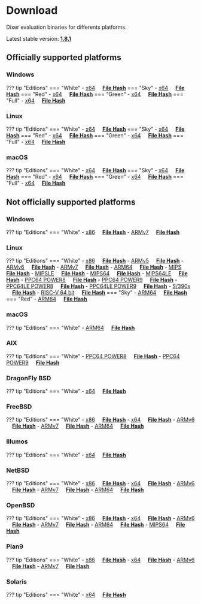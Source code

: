# Download

Dixer evaluation binaries for differents platforms.

Latest stable version: [**1.8.1**](Changelog.md#180-_-unreleased)

## Officially supported platforms

### Windows

??? tip "Editions"
    === "White"
        - [x64](../dl/1.8.1/white/windows/dixer_amd64.exe) &nbsp;&nbsp;&nbsp; **<a href="../dl/?info=1.7.0/white/windows/dixer_amd64.exe" target="_blank">File Hash</a>**
    === "Sky"
        - [x64](../dl/1.8.1/sky/windows/dixer_amd64.exe) &nbsp;&nbsp;&nbsp; **<a href="../dl/?info=1.7.0/sky/windows/dixer_amd64.exe" target="_blank">File Hash</a>**
    === "Red"
        - [x64](../dl/1.8.1/red/windows/dixer_amd64.exe) &nbsp;&nbsp;&nbsp; **<a href="../dl/?info=1.7.0/red/windows/dixer_amd64.exe" target="_blank">File Hash</a>**
    === "Green"
        - [x64](../dl/1.8.1/green/windows/dixer_amd64.exe) &nbsp;&nbsp;&nbsp; **<a href="../dl/?info=1.7.0/green/windows/dixer_amd64.exe" target="_blank">File Hash</a>**
    === "Full"
        - [x64](../dl/1.8.1/full/windows/dixer_amd64.exe) &nbsp;&nbsp;&nbsp; **<a href="../dl/?info=1.7.0/full/windows/dixer_amd64.exe" target="_blank">File Hash</a>**

### Linux

??? tip "Editions"
    === "White"
        - [x64](../dl/1.8.1/white/linux/dixer_amd64) &nbsp;&nbsp;&nbsp; **<a href="../dl/?info=1.7.0/white/linux/dixer_amd64" target="_blank">File Hash</a>**
    === "Sky"
        - [x64](../dl/1.8.1/sky/linux/dixer_amd64) &nbsp;&nbsp;&nbsp; **<a href="../dl/?info=1.7.0/sky/linux/dixer_amd64" target="_blank">File Hash</a>**
    === "Red"
        - [x64](../dl/1.8.1/red/linux/dixer_amd64) &nbsp;&nbsp;&nbsp; **<a href="../dl/?info=1.7.0/red/linux/dixer_amd64" target="_blank">File Hash</a>**
    === "Green"
        - [x64](../dl/1.8.1/green/linux/dixer_amd64) &nbsp;&nbsp;&nbsp; **<a href="../dl/?info=1.7.0/green/linux/dixer_amd64" target="_blank">File Hash</a>**
    === "Full"
        - [x64](../dl/1.8.1/full/linux/dixer_amd64) &nbsp;&nbsp;&nbsp; **<a href="../dl/?info=1.7.0/full/linux/dixer_amd64" target="_blank">File Hash</a>**

### macOS

??? tip "Editions"
    === "White"
        - [x64](../dl/1.8.1/white/darwin/dixer_amd64) &nbsp;&nbsp;&nbsp; **<a href="../dl/?info=1.7.0/white/darwin/dixer_amd64" target="_blank">File Hash</a>**
    === "Sky"
        - [x64](../dl/1.8.1/sky/darwin/dixer_amd64) &nbsp;&nbsp;&nbsp; **<a href="../dl/?info=1.7.0/sky/darwin/dixer_amd64" target="_blank">File Hash</a>**
    === "Red"
        - [x64](../dl/1.8.1/red/darwin/dixer_amd64) &nbsp;&nbsp;&nbsp; **<a href="../dl/?info=1.7.0/red/darwin/dixer_amd64" target="_blank">File Hash</a>**
    === "Green"
        - [x64](../dl/1.8.1/green/darwin/dixer_amd64) &nbsp;&nbsp;&nbsp; **<a href="../dl/?info=1.7.0/green/darwin/dixer_amd64" target="_blank">File Hash</a>**
    === "Full"
        - [x64](../dl/1.8.1/full/darwin/dixer_amd64) &nbsp;&nbsp;&nbsp; **<a href="../dl/?info=1.7.0/full/darwin/dixer_amd64" target="_blank">File Hash</a>**

## Not officially supported platforms

### Windows

??? tip "Editions"
    === "White"
        - [x86](../dl/1.8.1/white/windows/dixer_386.exe) &nbsp;&nbsp;&nbsp; **<a href="../dl/?info=1.7.0/white/windows/dixer_386.exe" target="_blank">File Hash</a>**
        - [ARMv7](../dl/1.8.1/white/windows/dixer_armV7.exe) &nbsp;&nbsp;&nbsp; **<a href="../dl/?info=1.7.0/white/windows/dixer_armV7.exe" target="_blank">File Hash</a>**

### Linux

??? tip "Editions"
    === "White"
        - [x86](../dl/1.8.1/white/linux/dixer_386) &nbsp;&nbsp;&nbsp; **<a href="../dl/?info=1.7.0/white/linux/dixer_386" target="_blank">File Hash</a>**
        - [ARMv5](../dl/1.8.1/white/linux/dixer_armV5) &nbsp;&nbsp;&nbsp; **<a href="../dl/?info=1.7.0/white/linux/dixer_armV5" target="_blank">File Hash</a>**
        - [ARMv6](../dl/1.8.1/white/linux/dixer_armV6) &nbsp;&nbsp;&nbsp; **<a href="../dl/?info=1.7.0/white/linux/dixer_armV6" target="_blank">File Hash</a>**
        - [ARMv7](../dl/1.8.1/white/linux/dixer_armV7) &nbsp;&nbsp;&nbsp; **<a href="../dl/?info=1.7.0/white/linux/dixer_armV7" target="_blank">File Hash</a>**
        - [ARM64](../dl/1.8.1/white/linux/dixer_arm64) &nbsp;&nbsp;&nbsp; **<a href="../dl/?info=1.7.0/white/linux/dixer_arm64" target="_blank">File Hash</a>**
        - [MIPS](../dl/1.8.1/white/linux/dixer_mips) &nbsp;&nbsp;&nbsp; **<a href="../dl/?info=1.7.0/white/linux/dixer_mips" target="_blank">File Hash</a>**
        - [MIPSLE](../dl/1.8.1/white/linux/dixer_mipsle) &nbsp;&nbsp;&nbsp; **<a href="../dl/?info=1.7.0/white/linux/dixer_mipsle" target="_blank">File Hash</a>**
        - [MIPS64](../dl/1.8.1/white/linux/dixer_mips64) &nbsp;&nbsp;&nbsp; **<a href="../dl/?info=1.7.0/white/linux/dixer_mips64" target="_blank">File Hash</a>**
        - [MIPS64LE](../dl/1.8.1/white/linux/dixer_mips64le) &nbsp;&nbsp;&nbsp; **<a href="../dl/?info=1.7.0/white/linux/dixer_mips64le" target="_blank">File Hash</a>**
        - [PPC64 POWER8](../dl/1.8.1/white/linux/dixer_ppc64_power8) &nbsp;&nbsp;&nbsp; **<a href="../dl/?info=1.7.0/white/linux/dixer_ppc64_power8" target="_blank">File Hash</a>**
        - [PPC64 POWER9](../dl/1.8.1/white/linux/dixer_ppc64_power9) &nbsp;&nbsp;&nbsp; **<a href="../dl/?info=1.7.0/white/linux/dixer_ppc64_power9" target="_blank">File Hash</a>**
        - [PPC64LE POWER8](../dl/1.8.1/white/linux/dixer_ppc64le_power8) &nbsp;&nbsp;&nbsp; **<a href="../dl/?info=1.7.0/white/linux/dixer_ppc64le_power8" target="_blank">File Hash</a>**
        - [PPC64LE POWER9](../dl/1.8.1/white/linux/dixer_ppc64le_power9) &nbsp;&nbsp;&nbsp; **<a href="../dl/?info=1.7.0/white/linux/dixer_ppc64le_power9" target="_blank">File Hash</a>**
        - [S/390x](../dl/1.8.1/white/linux/dixer_s390x) &nbsp;&nbsp;&nbsp; **<a href="../dl/?info=1.7.0/white/linux/dixer_s390x" target="_blank">File Hash</a>**
        - [RISC-V 64 bit](../dl/1.8.1/white/linux/dixer_riscv64) &nbsp;&nbsp;&nbsp; **<a href="../dl/?info=1.7.0/white/linux/dixer_riscv64" target="_blank">File Hash</a>**
    === "Sky"
        - [ARM64](../dl/1.8.1/sky/linux/dixer_arm64) &nbsp;&nbsp;&nbsp; **<a href="../dl/?info=1.7.0/sky/linux/dixer_arm64" target="_blank">File Hash</a>**
    === "Red"
        - [ARM64](../dl/1.8.1/red/linux/dixer_arm64) &nbsp;&nbsp;&nbsp; **<a href="../dl/?info=1.7.0/red/linux/dixer_arm64" target="_blank">File Hash</a>**

### macOS

??? tip "Editions"
    === "White"
        - [ARM64](../dl/1.8.1/white/darwin/dixer_arm64) &nbsp;&nbsp;&nbsp; **<a href="../dl/?info=1.7.0/white/darwin/dixer_arm64" target="_blank">File Hash</a>**

### AIX

??? tip "Editions"
    === "White"
        - [PPC64 POWER8](../dl/1.8.1/white/aix/dixer_ppc64_power8) &nbsp;&nbsp;&nbsp; **<a href="../dl/?info=1.7.0/white/aix/dixer_ppc64_power8" target="_blank">File Hash</a>**
        - [PPC64 POWER9](../dl/1.8.1/white/aix/dixer_ppc64_power9) &nbsp;&nbsp;&nbsp; **<a href="../dl/?info=1.7.0/white/aix/dixer_ppc64_power9" target="_blank">File Hash</a>**

### DragonFly BSD

??? tip "Editions"
    === "White"
        - [x64](../dl/1.8.1/white/dragonfly/dixer_amd64) &nbsp;&nbsp;&nbsp; **<a href="../dl/?info=1.7.0/white/dragonfly/dixer_amd64" target="_blank">File Hash</a>**

### FreeBSD

??? tip "Editions"
    === "White"
        - [x86](../dl/1.8.1/white/freebsd/dixer_386) &nbsp;&nbsp;&nbsp; **<a href="../dl/?info=1.7.0/white/freebsd/dixer_386" target="_blank">File Hash</a>**
        - [x64](../dl/1.8.1/white/freebsd/dixer_amd64) &nbsp;&nbsp;&nbsp; **<a href="../dl/?info=1.7.0/white/freebsd/dixer_amd64" target="_blank">File Hash</a>**
        - [ARMv6](../dl/1.8.1/white/freebsd/dixer_armV6) &nbsp;&nbsp;&nbsp; **<a href="../dl/?info=1.7.0/white/freebsd/dixer_armV6" target="_blank">File Hash</a>**
        - [ARMv7](../dl/1.8.1/white/freebsd/dixer_armV7) &nbsp;&nbsp;&nbsp; **<a href="../dl/?info=1.7.0/white/freebsd/dixer_armV7" target="_blank">File Hash</a>**
        - [ARM64](../dl/1.8.1/white/freebsd/dixer_arm64) &nbsp;&nbsp;&nbsp; **<a href="../dl/?info=1.7.0/white/freebsd/dixer_arm64" target="_blank">File Hash</a>**

### Illumos

??? tip "Editions"
    === "White"
        - [x64](../dl/1.8.1/white/illumos/dixer_amd64) &nbsp;&nbsp;&nbsp; **<a href="../dl/?info=1.7.0/white/illumos/dixer_amd64" target="_blank">File Hash</a>**

### NetBSD

??? tip "Editions"
    === "White"
        - [x86](../dl/1.8.1/white/netbsd/dixer_386) &nbsp;&nbsp;&nbsp; **<a href="../dl/?info=1.7.0/white/netbsd/dixer_386" target="_blank">File Hash</a>**
        - [x64](../dl/1.8.1/white/netbsd/dixer_amd64) &nbsp;&nbsp;&nbsp; **<a href="../dl/?info=1.7.0/white/netbsd/dixer_amd64" target="_blank">File Hash</a>**
        - [ARMv6](../dl/1.8.1/white/netbsd/dixer_armV6) &nbsp;&nbsp;&nbsp; **<a href="../dl/?info=1.7.0/white/netbsd/dixer_armV6" target="_blank">File Hash</a>**
        - [ARMv7](../dl/1.8.1/white/netbsd/dixer_armV7) &nbsp;&nbsp;&nbsp; **<a href="../dl/?info=1.7.0/white/netbsd/dixer_armV7" target="_blank">File Hash</a>**
        - [ARM64](../dl/1.8.1/white/netbsd/dixer_arm64) &nbsp;&nbsp;&nbsp; **<a href="../dl/?info=1.7.0/white/netbsd/dixer_arm64" target="_blank">File Hash</a>**

### OpenBSD

??? tip "Editions"
    === "White"
        - [x86](../dl/1.8.1/white/openbsd/dixer_386) &nbsp;&nbsp;&nbsp; **<a href="../dl/?info=1.7.0/white/openbsd/dixer_386" target="_blank">File Hash</a>**
        - [x64](../dl/1.8.1/white/openbsd/dixer_amd64) &nbsp;&nbsp;&nbsp; **<a href="../dl/?info=1.7.0/white/openbsd/dixer_amd64" target="_blank">File Hash</a>**
        - [ARMv6](../dl/1.8.1/white/openbsd/dixer_armV6) &nbsp;&nbsp;&nbsp; **<a href="../dl/?info=1.7.0/white/openbsd/dixer_armV6" target="_blank">File Hash</a>**
        - [ARMv7](../dl/1.8.1/white/openbsd/dixer_armV7) &nbsp;&nbsp;&nbsp; **<a href="../dl/?info=1.7.0/white/openbsd/dixer_armV7" target="_blank">File Hash</a>**
        - [ARM64](../dl/1.8.1/white/openbsd/dixer_arm64) &nbsp;&nbsp;&nbsp; **<a href="../dl/?info=1.7.0/white/openbsd/dixer_arm64" target="_blank">File Hash</a>**
        - [MIPS64](../dl/1.8.1/white/openbsd/dixer_mips64) &nbsp;&nbsp;&nbsp; **<a href="../dl/?info=1.7.0/white/openbsd/dixer_mips64" target="_blank">File Hash</a>**

### Plan9

??? tip "Editions"
    === "White"
        - [x86](../dl/1.8.1/white/plan9/dixer_386) &nbsp;&nbsp;&nbsp; **<a href="../dl/?info=1.7.0/white/plan9/dixer_386" target="_blank">File Hash</a>**
        - [x64](../dl/1.8.1/white/plan9/dixer_amd64) &nbsp;&nbsp;&nbsp; **<a href="../dl/?info=1.7.0/white/plan9/dixer_amd64" target="_blank">File Hash</a>**
        - [ARMv6](../dl/1.8.1/white/plan9/dixer_armV6) &nbsp;&nbsp;&nbsp; **<a href="../dl/?info=1.7.0/white/plan9/dixer_armV6" target="_blank">File Hash</a>**
        - [ARMv7](../dl/1.8.1/white/plan9/dixer_armV7) &nbsp;&nbsp;&nbsp; **<a href="../dl/?info=1.7.0/white/plan9/dixer_armV7" target="_blank">File Hash</a>**

### Solaris

??? tip "Editions"
    === "White"
        - [x64](../dl/1.8.1/white/solaris/dixer_amd64) &nbsp;&nbsp;&nbsp; **<a href="../dl/?info=1.7.0/white/solaris/dixer_amd64" target="_blank">File Hash</a>**
